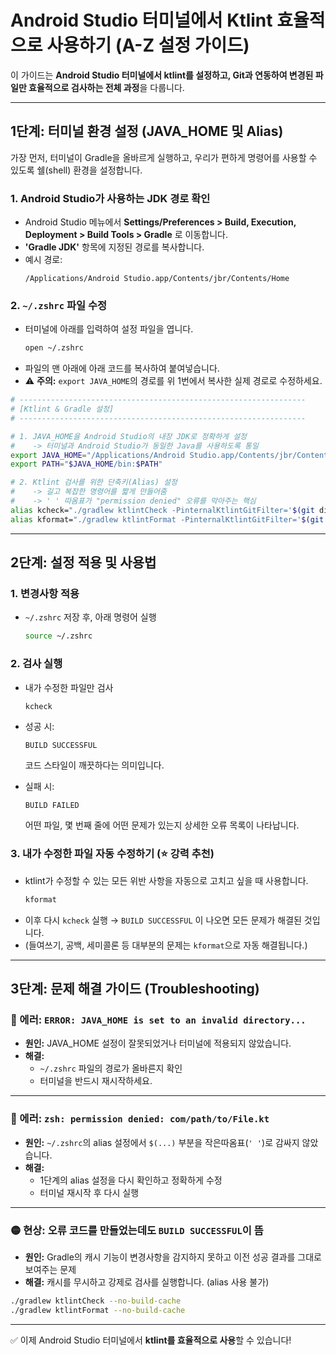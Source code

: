 # Android Studio 터미널에서 Ktlint 효율적으로 사용하기 (A-Z 설정 가이드)

이 가이드는 **Android Studio 터미널에서 ktlint를 설정하고, Git과 연동하여 변경된 파일만 효율적으로 검사하는 전체 과정**을 다룹니다.

---

## 1단계: 터미널 환경 설정 (JAVA_HOME 및 Alias)

가장 먼저, 터미널이 Gradle을 올바르게 실행하고, 우리가 편하게 명령어를 사용할 수 있도록 쉘(shell) 환경을 설정합니다.

### 1. Android Studio가 사용하는 JDK 경로 확인
- Android Studio 메뉴에서 **Settings/Preferences > Build, Execution, Deployment > Build Tools > Gradle** 로 이동합니다.  
- **'Gradle JDK'** 항목에 지정된 경로를 복사합니다.  
- 예시 경로:
  ```
  /Applications/Android Studio.app/Contents/jbr/Contents/Home
  ```

### 2. `~/.zshrc` 파일 수정
- 터미널에 아래를 입력하여 설정 파일을 엽니다.
  ```bash
  open ~/.zshrc
  ```
- 파일의 맨 아래에 아래 코드를 복사하여 붙여넣습니다.
- ⚠️ **주의:** `export JAVA_HOME`의 경로를 위 1번에서 복사한 실제 경로로 수정하세요.

```bash
# ----------------------------------------------------------------
# [Ktlint & Gradle 설정]
# ----------------------------------------------------------------

# 1. JAVA_HOME을 Android Studio의 내장 JDK로 정확하게 설정
#    -> 터미널과 Android Studio가 동일한 Java를 사용하도록 통일
export JAVA_HOME="/Applications/Android Studio.app/Contents/jbr/Contents/Home"
export PATH="$JAVA_HOME/bin:$PATH"

# 2. Ktlint 검사를 위한 단축키(Alias) 설정
#    -> 길고 복잡한 명령어를 짧게 만들어줌
#    -> ' ' 따옴표가 "permission denied" 오류를 막아주는 핵심
alias kcheck="./gradlew ktlintCheck -PinternalKtlintGitFilter='$(git diff --name-only HEAD)'"
alias kformat="./gradlew ktlintFormat -PinternalKtlintGitFilter='$(git diff --name-only HEAD)'"
```

---

## 2단계: 설정 적용 및 사용법

### 1. 변경사항 적용
- `~/.zshrc` 저장 후, 아래 명령어 실행
  ```bash
  source ~/.zshrc
  ```

### 2. 검사 실행
- 내가 수정한 파일만 검사
  ```bash
  kcheck
  ```
- 성공 시:
  ```
  BUILD SUCCESSFUL
  ```
  코드 스타일이 깨끗하다는 의미입니다.  

- 실패 시:
  ```
  BUILD FAILED
  ```
  어떤 파일, 몇 번째 줄에 어떤 문제가 있는지 상세한 오류 목록이 나타납니다.

### 3. 내가 수정한 파일 **자동 수정하기** (⭐ 강력 추천)
- ktlint가 수정할 수 있는 모든 위반 사항을 자동으로 고치고 싶을 때 사용합니다.
  ```bash
  kformat
  ```
- 이후 다시 `kcheck` 실행 → `BUILD SUCCESSFUL` 이 나오면 모든 문제가 해결된 것입니다.  
- (들여쓰기, 공백, 세미콜론 등 대부분의 문제는 `kformat`으로 자동 해결됩니다.)

---

## 3단계: 문제 해결 가이드 (Troubleshooting)

### 🔴 에러: `ERROR: JAVA_HOME is set to an invalid directory...`
- **원인:** JAVA_HOME 설정이 잘못되었거나 터미널에 적용되지 않았습니다.
- **해결:**  
  - `~/.zshrc` 파일의 경로가 올바른지 확인  
  - 터미널을 반드시 재시작하세요.

---

### 🔴 에러: `zsh: permission denied: com/path/to/File.kt`
- **원인:** `~/.zshrc`의 alias 설정에서 `$(...)` 부분을 작은따옴표(`' '`)로 감싸지 않았습니다.
- **해결:**  
  - 1단계의 alias 설정을 다시 확인하고 정확하게 수정  
  - 터미널 재시작 후 다시 실행

---

### 🟡 현상: 오류 코드를 만들었는데도 `BUILD SUCCESSFUL`이 뜸
- **원인:** Gradle의 캐시 기능이 변경사항을 감지하지 못하고 이전 성공 결과를 그대로 보여주는 문제
- **해결:** 캐시를 무시하고 강제로 검사를 실행합니다. (alias 사용 불가)

```bash
./gradlew ktlintCheck --no-build-cache
./gradlew ktlintFormat --no-build-cache
```

---

✅ 이제 Android Studio 터미널에서 **ktlint를 효율적으로 사용**할 수 있습니다!
